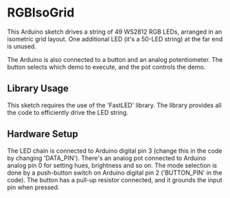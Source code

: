 # RGBIsoGrid

This Arduino sketch drives a string of 49 WS2812 RGB LEDs, arranged
in an isometric grid layout.
One additional LED (it's a 50-LED string) at the far end is unused.

The Arduino is also connected to a button and an analog potentiometer.
The button selects which demo to execute, and the pot controls the
demo.

## Library Usage

This sketch requires the use of the 'FastLED' library.
The library provides all the code to efficiently drive the LED string.

## Hardware Setup

The LED chain is connected to Arduino digital pin 3 (change this in the
code by changing 'DATA_PIN').
There's an analog pot connected to Arduino analog pin 0 for setting
hues, brightness and so on.
The mode selection is done by a push-button switch on Arduino digital
pin 2 ('BUTTON_PIN' in the code).
The button has a pull-up resistor connected, and it grounds the input pin
when pressed.
